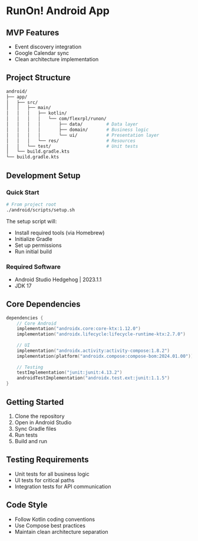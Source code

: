 # RunOn! Android App

## MVP Features

- Event discovery integration
- Google Calendar sync
- Clean architecture implementation

## Project Structure

```bash
android/
├── app/
│   ├── src/
│   │   ├── main/
│   │   │   ├── kotlin/
│   │   │   │   └── com/flexrpl/runon/
│   │   │   │       ├── data/         # Data layer
│   │   │   │       ├── domain/       # Business logic
│   │   │   │       └── ui/           # Presentation layer
│   │   │   └── res/                  # Resources
│   │   └── test/                     # Unit tests
│   └── build.gradle.kts
└── build.gradle.kts
```

## Development Setup

### Quick Start

```bash
# From project root
./android/scripts/setup.sh
```

The setup script will:

- Install required tools (via Homebrew)
- Initialize Gradle
- Set up permissions
- Run initial build

### Required Software

- Android Studio Hedgehog | 2023.1.1
- JDK 17

## Core Dependencies

```kotlin
dependencies {
    // Core Android
    implementation("androidx.core:core-ktx:1.12.0")
    implementation("androidx.lifecycle:lifecycle-runtime-ktx:2.7.0")
    
    // UI
    implementation("androidx.activity:activity-compose:1.8.2")
    implementation(platform("androidx.compose:compose-bom:2024.01.00"))
    
    // Testing
    testImplementation("junit:junit:4.13.2")
    androidTestImplementation("androidx.test.ext:junit:1.1.5")
}
```

## Getting Started

1. Clone the repository
2. Open in Android Studio
3. Sync Gradle files
4. Run tests
5. Build and run

## Testing Requirements

- Unit tests for all business logic
- UI tests for critical paths
- Integration tests for API communication

## Code Style

- Follow Kotlin coding conventions
- Use Compose best practices
- Maintain clean architecture separation
